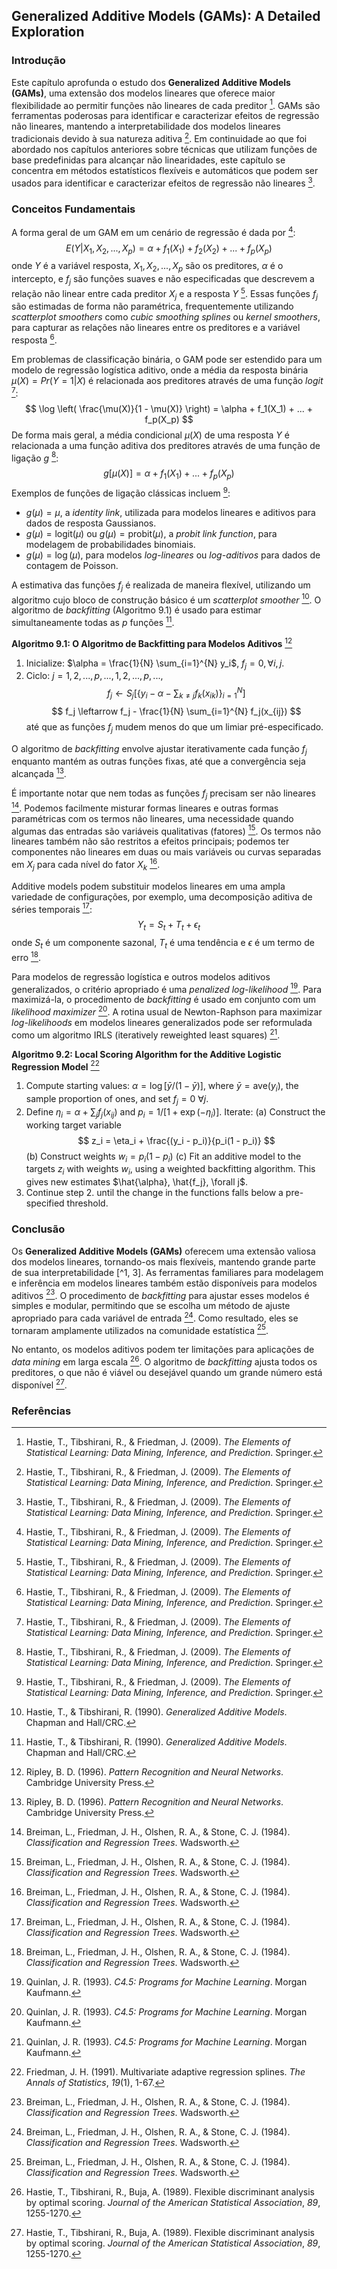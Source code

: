 ## Generalized Additive Models (GAMs): A Detailed Exploration

### Introdução
Este capítulo aprofunda o estudo dos **Generalized Additive Models (GAMs)**, uma extensão dos modelos lineares que oferece maior flexibilidade ao permitir funções não lineares de cada preditor [^1]. GAMs são ferramentas poderosas para identificar e caracterizar efeitos de regressão não lineares, mantendo a interpretabilidade dos modelos lineares tradicionais devido à sua natureza aditiva [^1]. Em continuidade ao que foi abordado nos capítulos anteriores sobre técnicas que utilizam funções de base predefinidas para alcançar não linearidades, este capítulo se concentra em métodos estatísticos flexíveis e automáticos que podem ser usados para identificar e caracterizar efeitos de regressão não lineares [^1].

### Conceitos Fundamentais

A forma geral de um GAM em um cenário de regressão é dada por [^1]:
$$ E(Y|X_1, X_2, ..., X_p) = \alpha + f_1(X_1) + f_2(X_2) + ... + f_p(X_p) $$
onde $Y$ é a variável resposta, $X_1, X_2, ..., X_p$ são os preditores, $\alpha$ é o intercepto, e $f_j$ são funções suaves e não especificadas que descrevem a relação não linear entre cada preditor $X_j$ e a resposta $Y$ [^1].  Essas funções $f_j$ são estimadas de forma não paramétrica, frequentemente utilizando *scatterplot smoothers* como *cubic smoothing splines* ou *kernel smoothers*, para capturar as relações não lineares entre os preditores e a variável resposta [^1].

Em problemas de classificação binária, o GAM pode ser estendido para um modelo de regressão logística aditivo, onde a média da resposta binária $\mu(X) = Pr(Y = 1|X)$ é relacionada aos preditores através de uma função *logit* [^1]:
$$ \log \left( \frac{\mu(X)}{1 - \mu(X)} \right) = \alpha + f_1(X_1) + ... + f_p(X_p) $$
De forma mais geral, a média condicional $\mu(X)$ de uma resposta $Y$ é relacionada a uma função aditiva dos preditores através de uma função de ligação $g$ [^1]:
$$ g[\mu(X)] = \alpha + f_1(X_1) + ... + f_p(X_p) $$
Exemplos de funções de ligação clássicas incluem [^1]:
*   $g(\mu) = \mu$, a *identity link*, utilizada para modelos lineares e aditivos para dados de resposta Gaussianos.
*   $g(\mu) = \text{logit}(\mu)$ ou $g(\mu) = \text{probit}(\mu)$, a *probit link function*, para modelagem de probabilidades binomiais.
*   $g(\mu) = \log(\mu)$, para modelos *log-lineares* ou *log-aditivos* para dados de contagem de Poisson.

A estimativa das funções $f_j$ é realizada de maneira flexível, utilizando um algoritmo cujo bloco de construção básico é um *scatterplot smoother* [^2]. O algoritmo de *backfitting* (Algoritmo 9.1) é usado para estimar simultaneamente todas as $p$ funções [^2].

**Algoritmo 9.1: O Algoritmo de Backfitting para Modelos Aditivos** [^4]
1.  Inicialize: $\alpha = \frac{1}{N} \sum_{i=1}^{N} y_i$, $f_j = 0, \forall i, j$.
2.  Ciclo: $j = 1, 2, ..., p, ..., 1, 2, ..., p, ...,$
    $$     f_j \leftarrow S_j \left[ \{ y_i - \alpha - \sum_{k \neq j} f_k(x_{ik}) \}_{i=1}^{N} \right]     $$
    $$     f_j \leftarrow f_j - \frac{1}{N} \sum_{i=1}^{N} f_j(x_{ij})     $$
    até que as funções $f_j$ mudem menos do que um limiar pré-especificado.

O algoritmo de *backfitting* envolve ajustar iterativamente cada função $f_j$ enquanto mantém as outras funções fixas, até que a convergência seja alcançada [^4].

É importante notar que nem todas as funções $f_j$ precisam ser não lineares [^3]. Podemos facilmente misturar formas lineares e outras formas paramétricas com os termos não lineares, uma necessidade quando algumas das entradas são variáveis qualitativas (fatores) [^3]. Os termos não lineares também não são restritos a efeitos principais; podemos ter componentes não lineares em duas ou mais variáveis ou curvas separadas em $X_j$ para cada nível do fator $X_k$ [^3].

Additive models podem substituir modelos lineares em uma ampla variedade de configurações, por exemplo, uma decomposição aditiva de séries temporais [^3]:
$$ Y_t = S_t + T_t + \epsilon_t $$
onde $S_t$ é um componente sazonal, $T_t$ é uma tendência e $\epsilon$ é um termo de erro [^3].

Para modelos de regressão logística e outros modelos aditivos generalizados, o critério apropriado é uma *penalized log-likelihood* [^5]. Para maximizá-la, o procedimento de *backfitting* é usado em conjunto com um *likelihood maximizer* [^5]. A rotina usual de Newton-Raphson para maximizar *log-likelihoods* em modelos lineares generalizados pode ser reformulada como um algoritmo IRLS (iteratively reweighted least squares) [^5].

**Algoritmo 9.2: Local Scoring Algorithm for the Additive Logistic Regression Model** [^6]
1.  Compute starting values: $\alpha = \log[\bar{y}/(1 - \bar{y})]$, where $\bar{y} = \text{ave}(y_i)$, the sample proportion of ones, and set $f_j = 0 \ \forall j$.
2.  Define $\eta_i = \alpha + \sum_j f_j(x_{ij})$ and $p_i = 1/[1 + \exp(-\eta_i)]$. Iterate:
    (a) Construct the working target variable
    $$     z_i = \eta_i + \frac{(y_i - p_i)}{p_i(1 - p_i)}     $$
    (b) Construct weights $w_i = p_i(1 - p_i)$
    (c) Fit an additive model to the targets $z_i$ with weights $w_i$, using a weighted backfitting algorithm. This gives new estimates $\hat{\alpha}, \hat{f_j}, \forall j$.
3.  Continue step 2. until the change in the functions falls below a pre-specified threshold.

### Conclusão

Os **Generalized Additive Models (GAMs)** oferecem uma extensão valiosa dos modelos lineares, tornando-os mais flexíveis, mantendo grande parte de sua interpretabilidade [^1, 3]. As ferramentas familiares para modelagem e inferência em modelos lineares também estão disponíveis para modelos aditivos [^3]. O procedimento de *backfitting* para ajustar esses modelos é simples e modular, permitindo que se escolha um método de ajuste apropriado para cada variável de entrada [^3]. Como resultado, eles se tornaram amplamente utilizados na comunidade estatística [^3].

No entanto, os modelos aditivos podem ter limitações para aplicações de *data mining* em larga escala [^10]. O algoritmo de *backfitting* ajusta todos os preditores, o que não é viável ou desejável quando um grande número está disponível [^10].

### Referências
[^1]: Hastie, T., Tibshirani, R., & Friedman, J. (2009). *The Elements of Statistical Learning: Data Mining, Inference, and Prediction*. Springer.
[^2]: Hastie, T., & Tibshirani, R. (1990). *Generalized Additive Models*. Chapman and Hall/CRC.
[^3]: Breiman, L., Friedman, J. H., Olshen, R. A., & Stone, C. J. (1984). *Classification and Regression Trees*. Wadsworth.
[^4]: Ripley, B. D. (1996). *Pattern Recognition and Neural Networks*. Cambridge University Press.
[^5]: Quinlan, J. R. (1993). *C4.5: Programs for Machine Learning*. Morgan Kaufmann.
[^6]: Friedman, J. H. (1991). Multivariate adaptive regression splines. *The Annals of Statistics*, *19*(1), 1-67.
[^7]: Stone, C. J., Hansen, M. H., Kooperberg, C., & Truong, Y. K. (1997). Polynomial splines and their tensor products in extended linear modeling. *The Annals of Statistics*, *25*(3), 1371-1470.
[^8]: Lin, D. Y., & Zhang, H. (2006). Component selection and smoothing operator via composite likelihood with a diverging number of parameters. *Journal of the Royal Statistical Society: Series B (Statistical Methodology)*, *68*(5), 791-814.
[^9]: Ravikumar, P., Lafferty, J., Liu, H., & Wasserman, L. (2008). Sparse additive models. *Journal of the Royal Statistical Society: Series B (Statistical Methodology)*, *71*(5), 1009-1030.
[^10]: Hastie, T., Tibshirani, R., Buja, A. (1989).  Flexible discriminant analysis by optimal scoring. *Journal of the American Statistical Association*, *89*, 1255-1270.

<!-- END -->